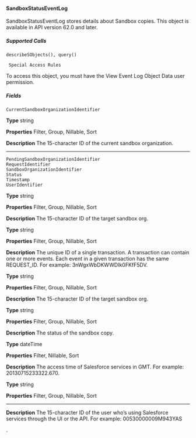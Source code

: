 #### SandboxStatusEventLog

SandboxStatusEventLog stores details about Sandbox copies. This object is available in API version 62.0 and later.

##### Supported Calls
```
describeSObjects(), query()

 Special Access Rules

```
To access this object, you must have the View Event Log Object Data user permission.

##### Fields

```
CurrentSandboxOrganizationIdentifier

```

**Type**
string

**Properties**
Filter, Group, Nillable, Sort

**Description**
The 15-character ID of the current sandbox organization.


-----

```
PendingSandboxOrganizationIdentifier
RequestIdentifier
SandboxOrganizationIdentifier
Status
Timestamp
UserIdentifier

```

**Type**
string

**Properties**
Filter, Group, Nillable, Sort

**Description**
The 15-character ID of the target sandbox org.

**Type**
string

**Properties**
Filter, Group, Nillable, Sort

**Description**
The unique ID of a single transaction. A transaction can contain one or more events. Each
event in a given transaction has the same REQUEST_ID. For example:
3nWgxWbDKWWDIk0FKfF5DV.

**Type**
string

**Properties**
Filter, Group, Nillable, Sort

**Description**
The 15-character ID of the target sandbox org.

**Type**
string

**Properties**
Filter, Group, Nillable, Sort

**Description**
The status of the sandbox copy.

**Type**
dateTime

**Properties**
Filter, Nillable, Sort

**Description**
The access time of Salesforce services in GMT. For example: 20130715233322.670.

**Type**
string

**Properties**
Filter, Group, Nillable, Sort


-----

**Description**
The 15-character ID of the user who’s using Salesforce services through the UI or the API.
For example: 00530000009M943YAS

.
